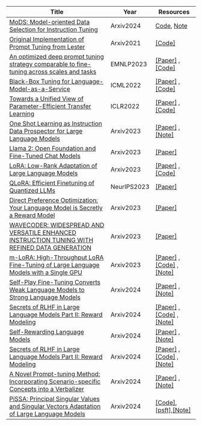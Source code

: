 <!--
 * @Author: qinhsiu
 * @Email: qinhsiu@gmail.com
-->
| Title| Year |Resources|
| ------- | ----- | ------ |
|[MoDS: Model-oriented Data Selection for Instruction Tuning](https://arxiv.org/pdf/2311.15653)|Arxiv2024|[Code](https://github.com/CASIA-LM/MoDS), [Note](https://mp.weixin.qq.com/s/aeUOoA8QL1unrB0G6mvK4g)|
|[Original Implementation of Prompt Tuning from Lester](https://aclanthology.org/2021.emnlp-main.243/)|Arxiv2021|[[Code]](https://github.com/google-research/prompt-tuning)|
|[An optimized deep prompt tuning strategy comparable to fine-tuning across scales and tasks](https://arxiv.org/abs/2110.07602)|EMNLP2023|[[Paper]](https://arxiv.org/abs/2110.07602) ,[[Code]](https://github.com/THUDM/P-tuning-v2)|
|[Black-Box Tuning for Language-Model-as-a-Service](https://arxiv.org/abs/2201.03514)|ICML2022|[[Paper]](https://arxiv.org/abs/2201.03514) ,[[Code]](https://github.com/txsun1997/Black-Box-Tuning)|
|[Towards a Unified View of Parameter-Efficient Transfer Learning](https://arxiv.org/abs/2110.04366)|ICLR2022|[[Paper]](https://arxiv.org/abs/2110.04366) ,[[Code]](https://github.com/jxhe/unify-parameter-efficient-tuning)|
|[One Shot Learning as Instruction Data Prospector for Large Language Models](https://arxiv.org/abs/2312.10302)|Arxiv2023|[[Paper]](https://arxiv.org/abs/2312.10302) ,[[Note]](https://mp.weixin.qq.com/s/YHGwdkvCN0Q1NSFsB61nYA)|
|[Llama 2: Open Foundation and Fine-Tuned Chat Models](https://arxiv.org/abs/2307.09288 )|Arxiv2023|[[Paper]](https://arxiv.org/abs/2307.09288 )|
|[LoRA: Low-Rank Adaptation of Large Language Models](https://arxiv.org/abs/2106.09685)|Arxiv2023|[[Paper]](https://arxiv.org/abs/2106.09685) ,[[Code]](https://github.com/microsoft/LoRA)|
|[QLoRA: Efficient Finetuning of Quantized LLMs](https://arxiv.org/abs/2305.14314)|NeurIPS2023|[[Paper]](https://arxiv.org/abs/2305.14314)|
|[Direct Preference Optimization: Your Language Model is Secretly a Reward Model](https://arxiv.org/abs/2305.18290)|Arxiv2023|[[Paper]](https://arxiv.org/abs/2305.18290)|
|[WAVECODER: WIDESPREAD AND VERSATILE ENHANCED INSTRUCTION TUNING WITH REFINED DATA GENERATION](https://arxiv.org/pdf/2312.14187.pdf)|Arxiv2023|[[Paper]](https://arxiv.org/pdf/2312.14187.pdf)|
|[m-LoRA: High-Throughput LoRA Fine-Tuning of Large Language Models with a Single GPU](https://arxiv.org/abs/2312.02515)|Arxiv2023|[[Paper]](https://arxiv.org/abs/2312.02515) ,[[Code]](https://github.com/TUDB-Labs/multi-lora-fine-tune) ,[[Note]](https://mp.weixin.qq.com/s/8UoZy0egCui2grfU7QNm0A)|
|[Self-Play Fine-Tuning Converts Weak Language Models to Strong Language Models](https://arxiv.org/pdf/2401.01335.pdf)|Arxiv2024|[[Paper]](https://arxiv.org/pdf/2401.01335.pdf) ,[[Note]](https://mp.weixin.qq.com/s/aeIifHXAMULib1OpCYx7vQ)|
|[Secrets of RLHF in Large Language Models Part II: Reward Modeling](https://arxiv.org/abs/2401.06080)|Arxiv2024|[[Paper]](https://arxiv.org/abs/2401.06080) ,[[Code]](https://github.com/OpenLMLab/MOSS-RLHF) ,[[Note]](https://mp.weixin.qq.com/s/Wsuzj_k39GYzyYfwPedN4A)|
|[Self-Rewarding Language Models](https://arxiv.org/abs/2401.10020)|Arxiv2024|[[Paper]](https://arxiv.org/abs/2401.10020) ,[[Note]](https://mp.weixin.qq.com/s/tBVosNn07shQZxfvtSlaOw)|
|[Secrets of RLHF in Large Language Models Part II: Reward Modeling](https://arxiv.org/abs/2401.06080)|Arxiv2024|[[Paper]](https://arxiv.org/abs/2401.06080) ,[[Code]](https://github.com/OpenLMLab/MOSS-RLHF) ,[[Note]](https://mp.weixin.qq.com/s/IjPknZQcpMtAlCQFipqIbw)|
|[A Novel Prompt-tuning Method: Incorporating Scenario-specific Concepts into a Verbalizer](https://arxiv.org/abs/2401.05204)|Arxiv2024|[[Paper]](https://arxiv.org/abs/2401.05204) ,[[Note]](https://mp.weixin.qq.com/s/YmtXUB4HWpjM6qhKEtimbQ)|
|[PiSSA: Principal Singular Values and Singular Vectors Adaptation of Large Language Models](https://arxiv.org/pdf/2404.02948.pdf)|Arxiv2024|[[Code]](https://github.com/GraphPKU/PiSSA),[[psft]](https://github.com/fxmeng/peft),[[Note]](https://mp.weixin.qq.com/s/EQgaHqNyNT2gvp5q4ro1xQ)|

